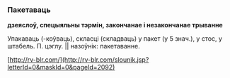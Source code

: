 ### Пакетаваць
**дзеяслоў, спецыяльны тэрмін, закончанае і незакончанае трыванне**

Упакаваць (-коўваць), скласці (складваць) у пакет (у 5 знач.), у стос, у штабель. П. цэглу. || назоўнік: пакетаванне.

<a rel="author">[http://rv-blr.com/](http://rv-blr.com/slounik.jsp?letterId=0&maskId=0&pageId=2092)</a>
